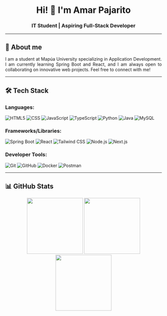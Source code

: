 <h1 align="center">Hi! 👋 I'm Amar Pajarito</h1>
<h3 align="center">IT Student | Aspiring Full-Stack Developer</h3>

---

## 🚀 About me

<p align="justify">I am a student at Mapúa University specializing in Application Development. I am currently learning Spring Boot and React, and I am always open to collaborating on innovative web projects. Feel free to connect with me!</p>

---

## 🛠️ Tech Stack

### **Languages:**

![HTML5](https://img.shields.io/badge/HTML5-E34F26?style=for-the-badge&logo=html5&logoColor=white)
![CSS](https://img.shields.io/badge/CSS-639?style=for-the-badge&logo=css&logoColor=white)
![JavaScript](https://img.shields.io/badge/JavaScript-F7DF1E?style=for-the-badge&logo=javascript&logoColor=black)
![TypeScript](https://img.shields.io/badge/TypeScript-3178C6?style=for-the-badge&logo=typescript&logoColor=white)
![Python](https://img.shields.io/badge/Python-3776AB?style=for-the-badge&logo=python&logoColor=white)
![Java](https://img.shields.io/badge/java-%23ED8B00.svg?style=for-the-badge&logo=openjdk&logoColor=white)
![MySQL](https://img.shields.io/badge/MySQL-4479A1?style=for-the-badge&logo=mysql&logoColor=white)

### **Frameworks/Libraries:**

![Spring Boot](https://img.shields.io/badge/Spring_Boot-6DB33F?style=for-the-badge&logo=spring-boot&logoColor=white)
![React](https://img.shields.io/badge/React-20232A?style=for-the-badge&logo=react&logoColor=61DAFB)
![Tailwind CSS](https://img.shields.io/badge/Tailwind_CSS-06B6D4?style=for-the-badge&logo=tailwind-css&logoColor=white)
![Node.js](https://img.shields.io/badge/Node.js-339933?style=for-the-badge&logo=nodedotjs&logoColor=white)
![Next.js](https://img.shields.io/badge/Next.js-000000?style=for-the-badge&logo=nextdotjs&logoColor=white)

### **Developer Tools:**

![Git](https://img.shields.io/badge/Git-F05032?style=for-the-badge&logo=git&logoColor=white)
![GitHub](https://img.shields.io/badge/GitHub-181717?style=for-the-badge&logo=github&logoColor=white)
![Docker](https://img.shields.io/badge/Docker-2496ED?style=for-the-badge&logo=docker&logoColor=white)
![Postman](https://img.shields.io/badge/Postman-FF6C37?style=for-the-badge&logo=postman&logoColor=white)

---

## 📊 GitHub Stats

<div align="center">
    <img height="180em" src="https://github-readme-stats.vercel.app/api?username=amarpajarito&theme=dark&hide_border=false&include_all_commits=false&count_private=false" />
    <img height="180em" src="https://github-readme-stats.vercel.app/api/top-langs/?username=amarpajarito&theme=dark&hide_border=false&include_all_commits=false&count_private=false&layout=compact" />
</div>

<div align="center">
    <img height="180em" src="https://nirzak-streak-stats.vercel.app/?user=amarpajarito&theme=dark&hide_border=false">
</div>
